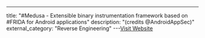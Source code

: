 ---
title: "#Medusa - Extensible binary instrumentation framework based on #FRIDA for Android applications"
description: "(credits @AndroidAppSec)"
external_category: "Reverse Engineering"
---[Visit Website](https://www.youtube.com/watch?v=Hon7zETJawA)

